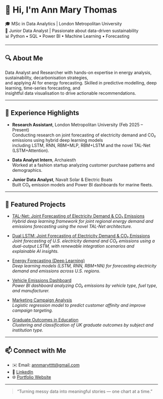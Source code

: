 # 👋 Hi, I'm Ann Mary Thomas

🎓 MSc in Data Analytics | London Metropolitan University  
💼 Junior Data Analyst | Passionate about data-driven sustainability  
📊 Python • SQL • Power BI • Machine Learning • Forecasting

---

## 🔍 About Me  
Data Analyst and Researcher with hands-on expertise in energy analysis, sustainability, decarbonisation strategies,  
and applying AI for energy forecasting. Skilled in predictive modelling, deep learning, time-series forecasting, and  
insightful data visualisation to drive actionable recommendations.

---

## 💼 Experience Highlights
- **Research Assistant**, London Metropolitan University (Feb 2025 – Present)  
  Conducting research on joint forecasting of electricity demand and CO₂ emissions using hybrid deep learning models  
  including LSTM, RNN, RBM+MLP, RBM+LSTM and the novel TAL-Net (LSTM+Attention).

- **Data Analyst Intern**, Archaiesth  
  Worked at a fashion startup analyzing customer purchase patterns and demographics.

- **Junior Data Analyst**, Navalt Solar & Electric Boats  
  Built CO₂ emission models and Power BI dashboards for marine fleets.

---

## 🚀 Featured Projects

- [TAL-Net: Joint Forecasting of Electricity Demand & CO₂ Emissions](https://github.com/Ann-Mary-Thomas/talnet-energy-emissions-forecasting)  
  *Hybrid deep learning framework for joint regional energy demand and emissions forecasting using the novel TAL-Net architecture.*

- [Dual LSTM: Joint Forecasting of Electricity Demand & CO₂ Emissions](https://github.com/Ann-Mary-Thomas/dual-lstm-energy-emissions-forecasting)  
  *Joint forecasting of U.S. electricity demand and CO₂ emissions using a dual-output LSTM, with renewable integration scenarios and explainable AI insights.*

- [Energy Forecasting (Deep Learning)](https://github.com/Ann-Mary-Thomas/energy-forecasting-usa)  
  *Deep learning models (LSTM, RNN, RBM+NN) for forecasting electricity demand and emissions across U.S. regions.*

- [Vehicle Emissions Dashboard](https://github.com/ann-1999-byte/vehicle-emissions-dashboard)  
  *Power BI dashboard analyzing CO₂ emissions by vehicle type, fuel type, and manufacturer.*

- [Marketing Campaign Analysis](https://github.com/ann-1999-byte/marketing-campaign-analysis)  
  *Logistic regression model to predict customer affinity and improve campaign targeting.*

- [Graduate Outcomes in Education](https://github.com/ann-1999-byte/graduate-outcomes-analysis)  
  *Clustering and classification of UK graduate outcomes by subject and institution type.*

---


## 📫 Connect with Me  
- ✉️ Email: [annmarytttt@gmail.com](mailto:annmarytttt@gmail.com)  
- 🔗 [LinkedIn](https://www.linkedin.com/in/ann-mary-thomas-6272aa200)  
- 🌐 [Portfolio Website](https://ann-mary-thomas.github.io)

---

> “Turning messy data into meaningful stories — one chart at a time.”
